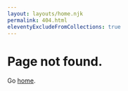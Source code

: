 ```yaml
---
layout: layouts/home.njk
permalink: 404.html
eleventyExcludeFromCollections: true
---
```

# Page not found.

Go <a href="{{ '/' | url }}">home</a>.

